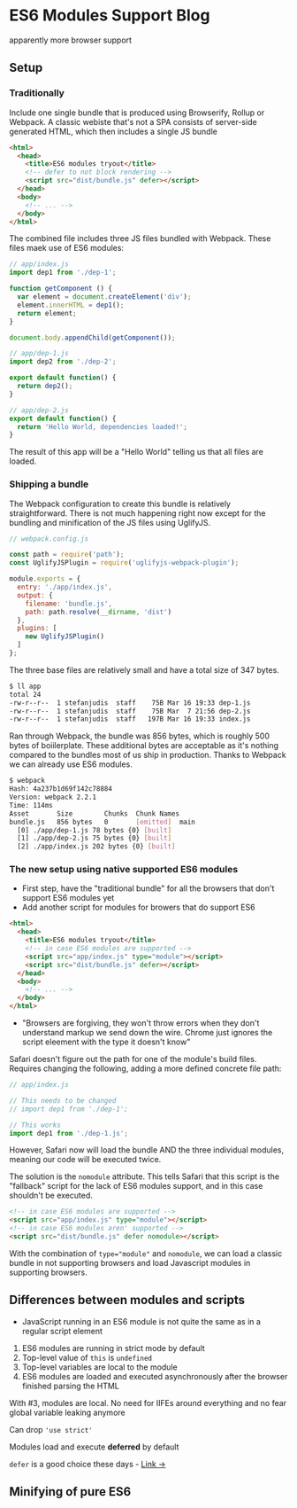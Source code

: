 # ES6 Modules Support Blog

apparently more browser support 

## Setup

### Traditionally

Include one single bundle that is produced using Browserify, Rollup or Webpack. A classic webiste that's not a SPA consists of server-side generated HTML, which then includes a single JS bundle

```html
<html>
  <head>
    <title>ES6 modules tryout</title>
    <!-- defer to not block rendering -->
    <script src="dist/bundle.js" defer></script>
  </head>
  <body>
    <!-- ... -->
  </body>
</html>
```

The combined file includes three JS files bundled with Webpack. These files maek use of ES6 modules:

```js
// app/index.js
import dep1 from './dep-1';

function getComponent () {
  var element = document.createElement('div');
  element.innerHTML = dep1();
  return element;
}

document.body.appendChild(getComponent());

// app/dep-1.js
import dep2 from './dep-2';

export default function() {
  return dep2();
}

// app/dep-2.js
export default function() {
  return 'Hello World, dependencies loaded!';
}
```

The result of this app will be a "Hello World" telling us that all files are loaded.

### Shipping a bundle

The Webpack configuration to create this bundle is relatively straightforward. There is not much happening right now except for the bundling and minification of the JS files using UglifyJS.

```js
// webpack.config.js

const path = require('path');
const UglifyJSPlugin = require('uglifyjs-webpack-plugin');

module.exports = {
  entry: './app/index.js',
  output: {
    filename: 'bundle.js',
    path: path.resolve(__dirname, 'dist')
  },
  plugins: [
    new UglifyJSPlugin()
  ]
};
```

The three base files are relatively small and have a total size of 347 bytes.

```bash
$ ll app
total 24
-rw-r--r--  1 stefanjudis  staff    75B Mar 16 19:33 dep-1.js
-rw-r--r--  1 stefanjudis  staff    75B Mar  7 21:56 dep-2.js
-rw-r--r--  1 stefanjudis  staff   197B Mar 16 19:33 index.js
```

Ran through Webpack, the bundle was 856 bytes, which is roughly 500 bytes of boiilerplate.  These additional bytes are acceptable as it's nothing compared to the bundles most of us ship in production. Thanks to Webpack we can already use ES6 modules.

```bash
$ webpack
Hash: 4a237b1d69f142c78884
Version: webpack 2.2.1
Time: 114ms
Asset       Size        Chunks  Chunk Names
bundle.js   856 bytes   0       [emitted]  main
  [0] ./app/dep-1.js 78 bytes {0} [built]
  [1] ./app/dep-2.js 75 bytes {0} [built]
  [2] ./app/index.js 202 bytes {0} [built]
```

### The new setup using native supported ES6 modules

- First step, have the "traditional bundle" for all the browsers that don't support ES6 modules yet
- Add another script for modules for browers that do support ES6

```html
<html>
  <head>
    <title>ES6 modules tryout</title>
    <!-- in case ES6 modules are supported -->
    <script src="app/index.js" type="module"></script>
    <script src="dist/bundle.js" defer></script>
  </head>
  <body>
    <!-- ... -->
  </body>
</html>
```

- "Browsers are forgiving, they won't throw errors when they don't understand markup we send down the wire. Chrome just ignores the script eleement with the type it doesn't know"

Safari doesn't figure out the path for one of the module's build files.
Requires changing the following, adding a more defined concrete file path:

```js
// app/index.js

// This needs to be changed
// import dep1 from './dep-1';

// This works
import dep1 from './dep-1.js';
```

However, Safari now will load the bundle AND the three individual modules, meaning our code will be executed twice.

The solution is the `nomodule` attribute. This tells Safari that this script is the "fallback" script for the lack of ES6 modules support, and in this case shouldn't be executed.

```html
<!-- in case ES6 modules are supported -->
<script src="app/index.js" type="module"></script>
<!-- in case ES6 modules aren' supported -->
<script src="dist/bundle.js" defer nomodule></script>
```

With the combination of `type="module"` and `nomodule`, we can load a classic bundle in not supporting browsers and load Javascript modules in supporting browsers.

## Differences between modules and scripts

- JavaScript running in an ES6 module is not quite the same as in a regular script element

1. ES6 modules are running in strict mode by default
2. Top-level value of `this` is `undefined`
3. Top-level variables are local to the module
4. ES6 modules are loaded and executed asynchronously after the browser finished parsing the HTML

With #3, modules are local. No need for IIFEs around everything and no fear global variable leaking anymore

Can drop `'use strict'`

Modules load and execute **deferred** by default

`defer` is a good choice these days - [Link ->](https://calendar.perfplanet.com/2016/prefer-defer-over-async/)

## Minifying of pure ES6
